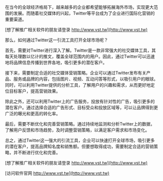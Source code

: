 在当今的全球经济格局下，越来越多的企业都希望能够拓展海外市场，实现更大范围的发展。而随着社交媒体的兴起，Twitter等平台成为了企业进行国际化营销的重要渠道。

[想了解推广相关软件的朋友请登录 http://www.vst.tw](http://www.vst.tw)

那么，如何通过Twitter这一引流工具打开全球市场呢？

首先，需要对Twitter进行深入了解。Twitter是一款非常强大的社交媒体工具，其每天处理数以亿计的推文，覆盖全球范围内的用户。因此，通过Twitter可以迅速地将品牌信息传播到世界各地，吸引更多的潜在客户。

接下来，需要制定合适的社交媒体营销策略。企业可以通过Twitter发布有关产品、服务或品牌的内容，包括图片、视频、互动问答等形式，以吸引用户的眼球。同时，可以利用Twitter提供的分析工具，了解用户的兴趣和需求，从而更好地定位目标客户，提高营销效果。

除此之外，还可以利用Twitter上的广告服务，投放有针对性的广告，吸引更多的潜在客户。通过选择合适的广告形式、目标受众和投放区域等，可以让品牌得到更广泛的曝光和更高的转化率。

最后，需要不断优化和完善营销策略。通过持续地监测和分析Twitter上的数据，了解用户反馈和市场趋势，及时调整营销策略，以满足客户需求和市场变化。

总之，通过Twitter这一强大的引流工具，企业可以快速打开全球市场，吸引更多的潜在客户，提高品牌知名度和销售额。但要想取得成功，需要制定合适的营销策略，并不断进行优化和完善。

[想了解推广相关软件的朋友请登录 http://www.vst.tw](http://www.vst.tw)


[访问软件官网 http://www.vst.tw](http://www.vst.tw)
